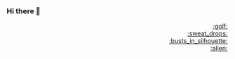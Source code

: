 ### Hi there 👋

<!--
**cylmat/cylmat** is a ✨ _special_ ✨ repository because its `README.md` (this file) appears on your GitHub profile.

Here are some ideas to get you started:

- 🔭 I’m currently working on ...
- 🌱 I’m currently learning ...
- 👯 I’m looking to collaborate on ...
- 🤔 I’m looking for help with ...
- 💬 Ask me about ...
- 📫 How to reach me: ...
- 😄 Pronouns: ...
- ⚡ Fun fact: ...
-->

<div align="right">
  <a href="https://www.code.golf">:golf:</a><br/>
  <a href="https://www.geeksforgeeks.org/fundamentals-of-algorithms">:sweat_drops:</a><br/>
  <a href="https://www.root-me.org">:busts_in_silhouette:</a><br/>
  <a href="https://www.vimgolf.com/">:alien:</a>
</div>
